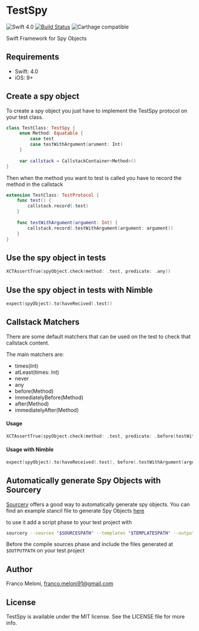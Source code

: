 # TestSpy

![Swift 4.0](https://img.shields.io/badge/Swift-4.0-blue.svg)
[![Build Status](https://www.bitrise.io/app/17161483bf6ebfbb/status.svg?token=IUjjwJMbY1Z0bf_b24e_Vg&branch=master)](https://www.bitrise.io/app/17161483bf6ebfbb)
![Carthage compatible](https://img.shields.io/badge/Carthage-compatible-4BC51D.svg?style=flat)

Swift Framework for Spy Objects

## Requirements
- Swift: 4.0
- iOS: 9+

## Create a spy object
To create a spy object you just have to implement the TestSpy protocol on your test class.

```swift
class TestClass: TestSpy {
     enum Method: Equatable {
         case test
         case testWithArgument(arument: Int)
     }
     
     var callstack = CallstackContainer<Method>()
}
```

Then when the method you want to test is called you have to record the method in the callstack

```swift
extension TestClass: TestProtocol {
    func test() {
        callstack.record(.test)
    }
    
    func testWithArgument(argument: Int) {
        callstack.record(.testWithArgument(argument: argument))
    }
}
```

## Use the spy object in tests

``` swift
XCTAssertTrue(spyObject.check(method: .test, predicate: .any))
```

## Use the spy object in tests with Nimble

```swift
expect(spyObject).to(haveRecived(.test))
```

## Callstack Matchers

There are some default matchers that can be used on the test to check that callstack content.

The main matchers are:

- times(Int)
- atLeast(times: Int)
- never
- any
- before(Method)
- immediatelyBefore(Method)
- after(Method)
- immediatelyAfter(Method)

#### Usage
```swift
XCTAssertTrue(spyObject.check(method: .test, predicate: .before(testWithArgument(argument: 1))))
```

#### Usage with Nimble
```swift 
expect(spyObject).to(haveReceived(.test), before(.testWithArgument(argument: 1)))
```

## Automatically generate Spy Objects with Sourcery
[Sourcery](https://github.com/krzysztofzablocki/Sourcery) offers a good way to automatically generate spy objects.
You can find an example stancil file to generate Spy Objects  [here](https://raw.githubusercontent.com/f-meloni/TestSpy/master/SourceryExample/AutoSpy.stencil)

to use it add a script phase to your test project with
```bash
sourcery --sources "$SOURCESPATH" --templates "$TEMPLATESPATH" --output "$OUTPUTPATH" --args module="$CURRENTFRAMEWORKNAME",import="Foundation",import="UIKit"...
```
Before the compile sources phase and include the files generated at `$OUTPUTPATH` on your test project

## Author

Franco Meloni, franco.meloni91@gmail.com

## License

TestSpy is available under the MIT license. See the LICENSE file for more info.
